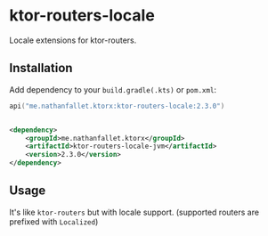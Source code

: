 # ktor-routers-locale

Locale extensions for ktor-routers.

## Installation

Add dependency to your `build.gradle(.kts)` or `pom.xml`:

```kotlin
api("me.nathanfallet.ktorx:ktor-routers-locale:2.3.0")
```

```xml

<dependency>
    <groupId>me.nathanfallet.ktorx</groupId>
    <artifactId>ktor-routers-locale-jvm</artifactId>
    <version>2.3.0</version>
</dependency>
```

## Usage

It's like `ktor-routers` but with locale support. (supported routers are prefixed with `Localized`)


